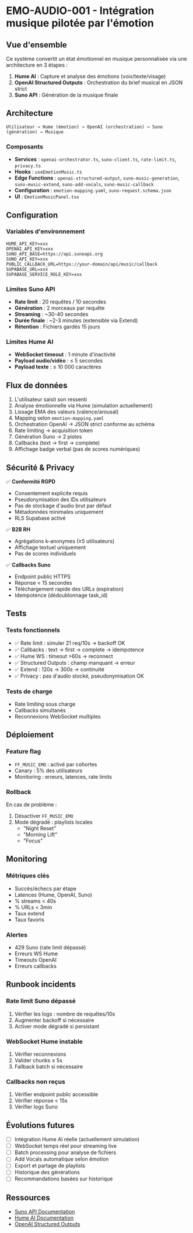 # EMO-AUDIO-001 - Intégration musique pilotée par l'émotion

## Vue d'ensemble

Ce système convertit un état émotionnel en musique personnalisée via une architecture en 3 étapes :

1. **Hume AI** : Capture et analyse des émotions (voix/texte/visage)
2. **OpenAI Structured Outputs** : Orchestration du brief musical en JSON strict
3. **Suno API** : Génération de la musique finale

## Architecture

```
Utilisateur → Hume (émotion) → OpenAI (orchestration) → Suno (génération) → Musique
```

### Composants

- **Services** : `openai-orchestrator.ts`, `suno-client.ts`, `rate-limit.ts`, `privacy.ts`
- **Hooks** : `useEmotionMusic.ts`
- **Edge Functions** : `openai-structured-output`, `suno-music-generation`, `suno-music-extend`, `suno-add-vocals`, `suno-music-callback`
- **Configuration** : `emotion-mapping.yaml`, `suno-request.schema.json`
- **UI** : `EmotionMusicPanel.tsx`

## Configuration

### Variables d'environnement

```env
HUME_API_KEY=xxx
OPENAI_API_KEY=xxx
SUNO_API_BASE=https://api.sunoapi.org
SUNO_API_KEY=xxx
PUBLIC_CALLBACK_URL=https://your-domain/api/music/callback
SUPABASE_URL=xxx
SUPABASE_SERVICE_ROLE_KEY=xxx
```

### Limites Suno API

- **Rate limit** : 20 requêtes / 10 secondes
- **Génération** : 2 morceaux par requête
- **Streaming** : ~30-40 secondes
- **Durée finale** : ~2-3 minutes (extensible via Extend)
- **Rétention** : Fichiers gardés 15 jours

### Limites Hume AI

- **WebSocket timeout** : 1 minute d'inactivité
- **Payload audio/vidéo** : ≤ 5 secondes
- **Payload texte** : ≤ 10 000 caractères

## Flux de données

1. L'utilisateur saisit son ressenti
2. Analyse émotionnelle via Hume (simulation actuellement)
3. Lissage EMA des valeurs (valence/arousal)
4. Mapping selon `emotion-mapping.yaml`
5. Orchestration OpenAI → JSON strict conforme au schéma
6. Rate limiting → acquisition token
7. Génération Suno → 2 pistes
8. Callbacks (text → first → complete)
9. Affichage badge verbal (pas de scores numériques)

## Sécurité & Privacy

✅ **Conformité RGPD**
- Consentement explicite requis
- Pseudonymisation des IDs utilisateurs
- Pas de stockage d'audio brut par défaut
- Métadonnées minimales uniquement
- RLS Supabase activé

✅ **B2B RH**
- Agrégations k-anonymes (≥5 utilisateurs)
- Affichage textuel uniquement
- Pas de scores individuels

✅ **Callbacks Suno**
- Endpoint public HTTPS
- Réponse < 15 secondes
- Téléchargement rapide des URLs (expiration)
- Idempotence (dédoublonnage task_id)

## Tests

### Tests fonctionnels
- ✅ Rate limit : simuler 21 req/10s → backoff OK
- ✅ Callbacks : text → first → complete → idempotence
- ✅ Hume WS : timeout >60s → reconnect
- ✅ Structured Outputs : champ manquant → erreur
- ✅ Extend : 120s → 300s → continuité
- ✅ Privacy : pas d'audio stocké, pseudonymisation OK

### Tests de charge
- Rate limiting sous charge
- Callbacks simultanés
- Reconnexions WebSocket multiples

## Déploiement

### Feature flag
- `FF_MUSIC_EMO` : activé par cohortes
- Canary : 5% des utilisateurs
- Monitoring : erreurs, latences, rate limits

### Rollback
En cas de problème :
1. Désactiver `FF_MUSIC_EMO`
2. Mode dégradé : playlists locales
   - "Night Reset"
   - "Morning Lift"
   - "Focus"

## Monitoring

### Métriques clés
- Succès/échecs par étape
- Latences (Hume, OpenAI, Suno)
- % streams < 40s
- % URLs < 3min
- Taux extend
- Taux favoris

### Alertes
- 429 Suno (rate limit dépassé)
- Erreurs WS Hume
- Timeouts OpenAI
- Erreurs callbacks

## Runbook incidents

### Rate limit Suno dépassé
1. Vérifier les logs : nombre de requêtes/10s
2. Augmenter backoff si nécessaire
3. Activer mode dégradé si persistant

### WebSocket Hume instable
1. Vérifier reconnexions
2. Valider chunks ≤ 5s
3. Fallback batch si nécessaire

### Callbacks non reçus
1. Vérifier endpoint public accessible
2. Vérifier réponse < 15s
3. Vérifier logs Suno

## Évolutions futures

- [ ] Intégration Hume AI réelle (actuellement simulation)
- [ ] WebSocket temps réel pour streaming live
- [ ] Batch processing pour analyse de fichiers
- [ ] Add Vocals automatique selon émotion
- [ ] Export et partage de playlists
- [ ] Historique des générations
- [ ] Recommandations basées sur historique

## Ressources

- [Suno API Documentation](https://docs.sunoapi.org/)
- [Hume AI Documentation](https://docs.hume.ai/)
- [OpenAI Structured Outputs](https://platform.openai.com/docs/guides/structured-outputs)
